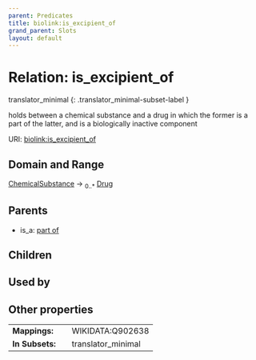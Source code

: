 ```yaml
---
parent: Predicates
title: biolink:is_excipient_of
grand_parent: Slots
layout: default
---
```


# Relation: is_excipient_of

translator_minimal
{: .translator_minimal-subset-label }


holds between a chemical substance and a drug in which the former is a part of the latter, and is a biologically inactive component

URI: [biolink:is_excipient_of](https://w3id.org/biolink/vocab/is_excipient_of)

## Domain and Range

[ChemicalSubstance](ChemicalSubstance.md) ->  <sub>0..*</sub> [Drug](Drug.md)

## Parents

 *  is_a: [part of](part_of.md)

## Children


## Used by


## Other properties

|  |  |  |
| --- | --- | --- |
| **Mappings:** | | WIKIDATA:Q902638 |
| **In Subsets:** | | translator_minimal |

